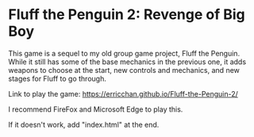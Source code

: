 # Fluff the Penguin 2: Revenge of Big Boy

This game is a sequel to my old group game project, Fluff the Penguin.
While it still has some of the base mechanics in the previous one,
it adds weapons to choose at the start, new controls and mechanics,
and new stages for Fluff to go through.

Link to play the game: https://erricchan.github.io/Fluff-the-Penguin-2/

I recommend FireFox and Microsoft Edge to play this.

If it doesn't work, add "index.html" at the end.

